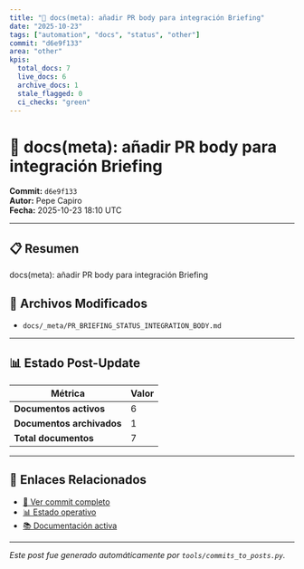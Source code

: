 ```yaml
---
title: "🔄 docs(meta): añadir PR body para integración Briefing"
date: "2025-10-23"
tags: ["automation", "docs", "status", "other"]
commit: "d6e9f133"
area: "other"
kpis:
  total_docs: 7
  live_docs: 6
  archive_docs: 1
  stale_flagged: 0
  ci_checks: "green"
---
```


# 🔄 docs(meta): añadir PR body para integración Briefing

**Commit:** `d6e9f133`  
**Autor:** Pepe Capiro  
**Fecha:** 2025-10-23 18:10 UTC

---

## 📋 Resumen

docs(meta): añadir PR body para integración Briefing

## 📂 Archivos Modificados

- `docs/_meta/PR_BRIEFING_STATUS_INTEGRATION_BODY.md`

---

## 📊 Estado Post-Update

| Métrica | Valor |
|---------|-------|
| **Documentos activos** | 6 |
| **Documentos archivados** | 1 |
| **Total documentos** | 7 |

---

## 🔗 Enlaces Relacionados

- [📁 Ver commit completo](https://github.com/ppkapiro/runart-foundry/commit/d6e9f13332b12cfa15972ff9a5a712b983d0b5df)
- [📊 Estado operativo](/status/)
- [📚 Documentación activa](/docs/live/)

---

_Este post fue generado automáticamente por `tools/commits_to_posts.py`._
